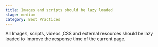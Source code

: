 ```yaml
---
title: Images and scripts should be lazy loaded
stage: medium
category: Best Practices
---
```


All Images, scripts, videos ,CSS and external resources should be lazy loaded to improve the response time of the current page.
